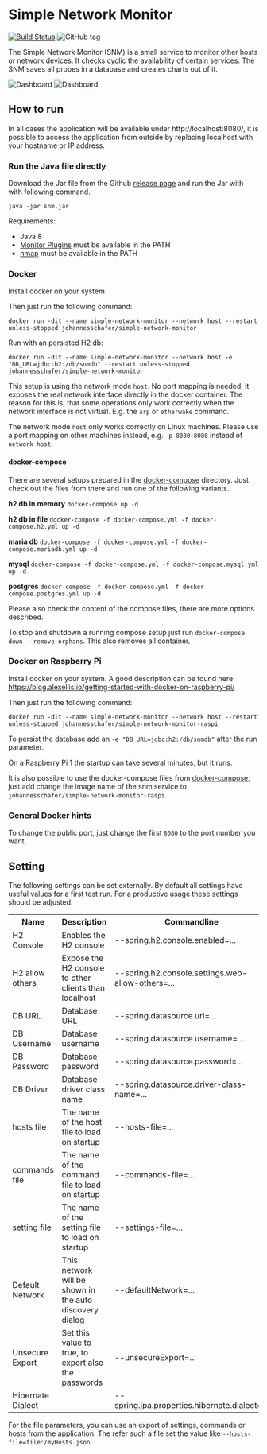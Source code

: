 # Simple Network Monitor
[![Build Status](https://travis-ci.org/johannesschaefer/simple-network-monitor.svg?branch=master)](https://travis-ci.org/johannesschaefer/simple-network-monitor)
![GitHub tag](https://img.shields.io/github/tag/johannesschaefer/simple-network-monitor.svg)

The Simple Network Monitor (SNM) is a small service to monitor other hosts or network devices. It checks cyclic the availability of certain services. The SNM saves all probes in a database and creates charts out of it.

![Dashboard](docs/screenshots/dashboard_2_tablet.png) ![Dashboard](docs/screenshots/dashboard_1_phone.png)

## How to run

In all cases the application will be available under http://localhost:8080/, it is possible to access the application from outside by replacing localhost with your hostname or IP address.

### Run the Java file directly

Download the Jar file from the Github [release page](https://github.com/johannesschaefer/simple-network-monitor/releases) and run the Jar with with following command.

```
java -jar snm.jar
```

Requirements:
* Java 8
* [Monitor Plugins](https://www.monitoring-plugins.org) must be available in the PATH
* [nmap](https://nmap.org) must be available in the PATH

### Docker

Install docker on your system.

Then just run the following command:

```
docker run -dit --name simple-network-monitor --network host --restart unless-stopped johannesschafer/simple-network-monitor
```

Run with an persisted H2 db:

```
docker run -dit --name simple-network-monitor --network host -e "DB_URL=jdbc:h2:/db/snmdb" --restart unless-stopped johannesschafer/simple-network-monitor
```

This setup is using the network mode `host`. No port mapping is needed, it exposes the real network interface directly in the docker container. The reason for this is, that some operations only work correctly when the network interface is not virtual. E.g. the `arp` or `etherwake` command.

The network mode `host` only works correctly on Linux machines. Please use a port mapping on other machines instead, e.g. `-p 8080:8080` instead of `--network host`.

#### docker-compose

There are several setups prepared in the [docker-compose](https://github.com/johannesschaefer/simple-network-monitor/tree/master/simple-network-monitor-backend/src/main/docker-compose) directory. Just check out the files from there and run one of the following variants.

**h2 db in memory**
`docker-compose up -d`

**h2 db in file**
`docker-compose -f docker-compose.yml -f docker-compose.h2.yml up -d`

**maria db**
`docker-compose -f docker-compose.yml -f docker-compose.mariadb.yml up -d`

**mysql**
`docker-compose -f docker-compose.yml -f docker-compose.mysql.yml up -d`

**postgres**
`docker-compose -f docker-compose.yml -f docker-compose.postgres.yml up -d`

Please also check the content of the compose files, there are more options described.

To stop and shutdown a running compose setup just run `docker-compose down --remove-orphans`. This also removes all container.

### Docker on Raspberry Pi

Install docker on your system. A good description can be found here: https://blog.alexellis.io/getting-started-with-docker-on-raspberry-pi/

Then just run the following command:

```
docker run -dit --name simple-network-monitor --network host --restart unless-stopped johannesschafer/simple-network-monitor-raspi
```

To persist the database add an `-e "DB_URL=jdbc:h2:/db/snmdb"` after the run parameter.

On a Raspberry Pi 1 the startup can take several minutes, but it runs.

It is also possible to use the docker-compose files from [docker-compose](https://github.com/johannesschaefer/simple-network-monitor/tree/master/simple-network-monitor-backend/src/main/docker-compose), just add change the image name of the snm service to `johannesschafer/simple-network-monitor-raspi`.

### General Docker hints

To change the public port, just change the first `8080` to the port number you want.


## Setting

The following settings can be set externally. By default all settings have useful values for a first test run. For a productive usage these settings should be adjusted.

| Name            | Description                                           | Commandline                                       | Docker                          | Default           |
|-----------------|-------------------------------------------------------|---------------------------------------------------|---------------------------------|-------------------|
| H2 Console      | Enables the H2 console                                | --spring.h2.console.enabled=...                   | H2_CONSOLE_ENABLED=...          | false             |
| H2 allow others | Expose the H2 console to other clients than localhost | --spring.h2.console.settings.web-allow-others=... | H2_CONSOLE_WEB_ALLOW_OTHERS=... | false             |
| DB URL          | Database URL                                          | --spring.datasource.url=...                       | DB_URL=...                      | jdbc:h2:mem:snmdb |
| DB Username     | Database username                                     | --spring.datasource.username=...                  | DB_USERNAME=...                 | sa                |
| DB Password     | Database password                                     | --spring.datasource.password=...                  | DB_PASSWORD=...                 | org.h2.Driver     |
| DB Driver       | Database driver class name                            | --spring.datasource.driver-class-name=...         | DB_DRIVER=...                   |                   |
| hosts file      | The name of the host file to load on startup          | --hosts-file=...                                  | HOSTS_FILE=...                  | hosts.json        |
| commands file   | The name of the command file to load on startup       | --commands-file=...                               | COMMANDS_FILE=...               | commands.json     |
| setting file    | The name of the setting file to load on startup       | --settings-file=...                               | SETTINGS_FILE=...               | settings.json     |
| Default Network | This network will be shown in the auto discovery dialog | --defaultNetwork=...                              | DEFAULT_NETWORK=...             | 192.168.178.0/24  |
| Unsecure Export | Set this value to true, to export also the passwords  | --unsecureExport=...                              | UNSECURE_EXPORT=...             | false             |
| Hibernate Dialect | | --spring.jpa.properties.hibernate.dialect=... | DB_DIALECT=... | |

For the file parameters, you can use an export of settings, commands or hosts from the application. The refer such a file set the value like `--hosts-file=file:/myHosts.json`.
